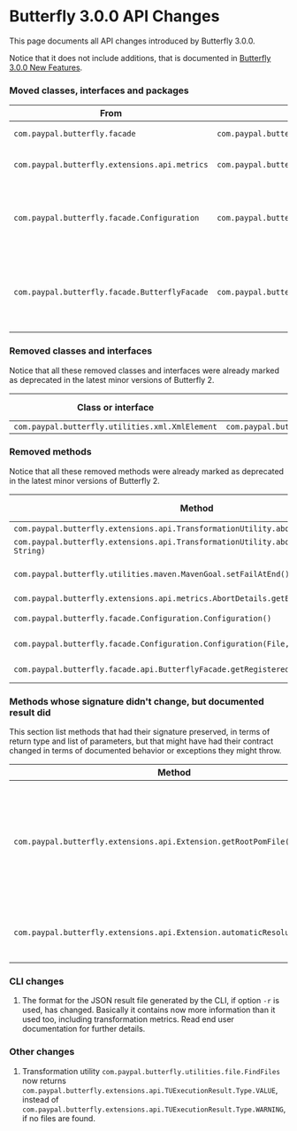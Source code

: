 
# Butterfly 3.0.0 API Changes

This page documents all API changes introduced by Butterfly 3.0.0.

Notice that it does not include additions, that is documented in [Butterfly 3.0.0 New Features](https://paypal.github.io/butterfly/major_changes/3.0.0/NEW_FEATURES.md).

### Moved classes, interfaces and packages

| From | To | Notes |
|---|---|---|
|`com.paypal.butterfly.facade`|`com.paypal.butterfly.api`|Notice API project `butterfly-api` has been created, replacing `butterfly-facade`.|
|`com.paypal.butterfly.extensions.api.metrics`|`com.paypal.butterfly.api`|Those interfaces were moved to `butterfly-api` project. Also, `AbortDetails` class was converted to an interface.|
|`com.paypal.butterfly.facade.Configuration`|`com.paypal.butterfly.api.Configuration`|This class was converted to an interface and moved to `butterfly-api` project. Notice also that its constructor and setters are not available anymore. To create a `Configuration` object, use the `newConfiguration()` methods in `com.paypal.butterfly.api.ButterflyFacade`.|
|`com.paypal.butterfly.facade.ButterflyFacade`|`com.paypal.butterfly.api.ButterflyFacade`|This interface was moved to `butterfly-api` project. Notice also that now every `transform` method returns `com.paypal.butterfly.api.TransformationResult` and don't throw `ButterflyException` anymore (except the ones that take the template class as a `String` parameter).|

### Removed classes and interfaces

Notice that all these removed classes and interfaces were already marked as deprecated in the latest minor versions of Butterfly 2.

| Class or interface | Replacement | Notes | TO BE DEPRECATED |
|---|---|---|---|
|`com.paypal.butterfly.utilities.xml.XmlElement`|`com.paypal.butterfly.utilities.xml.XmlXPathElement`|||

### Removed methods

Notice that all these removed methods were already marked as deprecated in the latest minor versions of Butterfly 2.

| Method | Replacement | Notes | TO BE DEPRECATED |
|---|---|---|:---:|
|`com.paypal.butterfly.extensions.api.TransformationUtility.abortOnFailure()`|`com.paypal.butterfly.extensions.api.TransformationUtility.isAbortOnFailure()`||YES|
|`com.paypal.butterfly.extensions.api.TransformationUtility.abortOnFailure(boolean, String)`|`com.paypal.butterfly.extensions.api.TransformationUtility.abortOnFailure(String)`||YES|
|`com.paypal.butterfly.utilities.maven.MavenGoal.setFailAtEnd()`|NA|Removed after upgrading `org.apache.maven.shared:maven-invoker` from version 2.2 to 3.0.1, which removed method `org.apache.maven.shared.invoker.InvocationRequest.setFailureBehavior(String)`|YES|
|`com.paypal.butterfly.extensions.api.metrics.AbortDetails.getExceptionClass()`|`com.paypal.butterfly.api.AbortDetails.getExceptionClassName()`||YES|
|`com.paypal.butterfly.facade.Configuration.Configuration()`|`com.paypal.butterfly.api.ButterflyFacade.newConfiguration()`|`Configuration` class has been converted to an interface. The factory method in the facade should be used instead to get a new configuration object|YES|
|`com.paypal.butterfly.facade.Configuration.Configuration(File, boolean)`|`com.paypal.butterfly.api.ButterflyFacade.newConfiguration()`|`Configuration` class has been converted to an interface. The factory method in the facade should be used instead to get a new configuration object|YES|
|`com.paypal.butterfly.facade.api.ButterflyFacade.getRegisteredExtension()`|`com.paypal.butterfly.facade.api.ButterflyFacade.getExtensions()`|Butterfly 3 supports multiple extensions. With this change, a list of extensions is returned, instead of just one|YES|

### Methods whose signature didn't change, but documented result did

This section list methods that had their signature preserved, in terms of return type and list of parameters, but that might have had their contract changed in terms of documented behavior or exceptions they might throw.

| Method | What changed |
|---|---|
|`com.paypal.butterfly.extensions.api.Extension.getRootPomFile(File)`|Instead of returning `null` it now throws `IOException`, if pom file does not exist, or any error happens when trying to read it. Also it throws `XmlPullParserException` if any error happens when trying to parse the pom file.|
|`com.paypal.butterfly.extensions.api.Extension.automaticResolution(File)`|If no transformation template can be resolved, instead of throwing an exception, `null` is returned.|

### CLI changes

1. The format for the JSON result file generated by the CLI, if option `-r` is used, has changed. Basically it contains now more information than it used too, including transformation metrics. Read end user documentation for further details.

### Other changes

1. Transformation utility `com.paypal.butterfly.utilities.file.FindFiles` now returns `com.paypal.butterfly.extensions.api.TUExecutionResult.Type.VALUE`, instead of `com.paypal.butterfly.extensions.api.TUExecutionResult.Type.WARNING`, if no files are found.